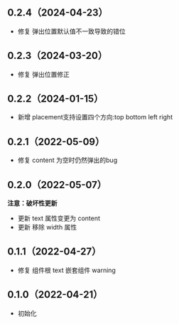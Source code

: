 ## 0.2.4（2024-04-23）
- 修复 弹出位置默认值不一致导致的错位
## 0.2.3（2024-03-20）
- 修复 弹出位置修正
## 0.2.2（2024-01-15）
- 新增 placement支持设置四个方向:top bottom left right
## 0.2.1（2022-05-09）
- 修复 content 为空时仍然弹出的bug
## 0.2.0（2022-05-07）
**注意：破坏性更新**
- 更新 text 属性变更为 content
- 更新 移除 width 属性
## 0.1.1（2022-04-27）
- 修复 组件根 text 嵌套组件 warning
## 0.1.0（2022-04-21）
- 初始化
